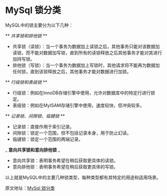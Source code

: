 # MySql 锁分类


MySQL中的锁主要分为以下几种：

 ** _共享锁和排他锁_ ** 

-   共享锁（读锁）：当一个事务为数据加上读锁之后，其他事务只能对该数据加读锁，而不能对数据加写锁，直到所有的读锁释放之后其他事务才能对其进行加持写锁。
-   排他锁（写锁）：当一个事务为数据加上写锁时，其他请求将不能再为数据加任何锁，直到该锁释放之后，其他事务才能对数据进行加锁。

 ** _行级锁和表级锁_ ** 

-   行级锁：例如在InnoDB存储引擎中使用，允许对数据库中的特定行进行锁定。
-   表级锁：例如在MyISAM存储引擎中使用，速度较快，但冲突较多。

 ** _记录锁、间隙锁、临键锁_ ** 

-   记录锁：直接作用于索引记录。
-   间隙锁：锁定一个范围，但不包括记录本身，用于防止幻读。
-   临键锁：锁定一个范围的两端记录。

 _ **意向共享锁和意向排他锁** _ 

-   意向共享锁：表明事务希望在稍后获取更具体的读锁。
-   意向排他锁：表明事务希望在稍后获取更具体的写锁。

以上就是MySQL中的主要几种锁类型，每种类型都有其特定的用途和适用场景。

  

原文地址：[MySql 锁分类](https://zhuanlan.zhihu.com/p/673515816) 


